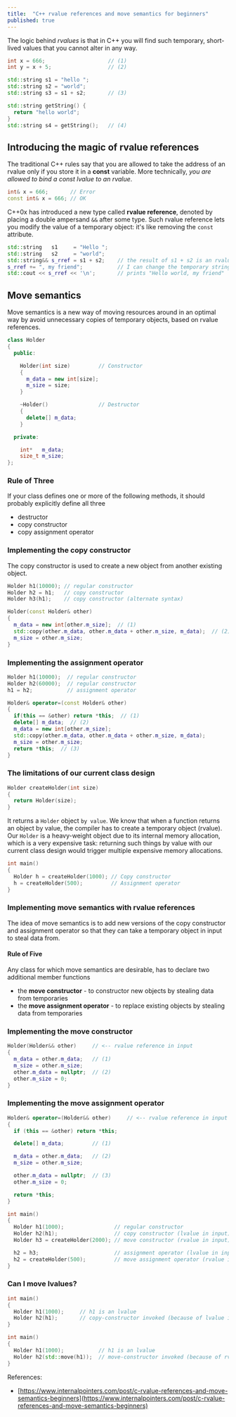 ```yaml
---
title:  "C++ rvalue references and move semantics for beginners"
published: true
---
```


The logic behind *rvalues* is that in C++ you will find such temporary, short-lived values
that you cannot alter in any way.

```cpp
int x = 666;                    // (1)
int y = x + 5;                  // (2)

std::string s1 = "hello ";
std::string s2 = "world";
std::string s3 = s1 + s2;       // (3)

std::string getString() {
  return "hello world";
}
std::string s4 = getString();   // (4)
```

## Introducing the magic of rvalue references

The traditional C++ rules say that you are allowed to take the address of an rvalue only
if you store it in a **const** variable. More technically, *you are allowed to bind a
const lvalue to an rvalue*.

```cpp
int& x = 666;       // Error
const int& x = 666; // OK
```

C++0x has introduced a new type called **rvalue reference**, denoted by placing a double
ampersand `&&` after some type. Such rvalue reference lets you modify the value of a
temporary object: it's like removing the `const` attribute.

```cpp
std::string   s1     = "Hello ";
std::string   s2     = "world";
std::string&& s_rref = s1 + s2;    // the result of s1 + s2 is an rvalue
s_rref += ", my friend";           // I can change the temporary string!
std::cout << s_rref << '\n';       // prints "Hello world, my friend"
```

## Move semantics

Move semantics is a new way of moving resources around in an optimal way by avoid
unnecessary copies of temporary objects, based on rvalue references.

```cpp
class Holder
{
  public:

    Holder(int size)         // Constructor
    {
      m_data = new int[size];
      m_size = size;
    }

    ~Holder()                // Destructor
    {
      delete[] m_data;
    }

  private:

    int*   m_data;
    size_t m_size;
};
```

### Rule of Three

If your class defines one or more of the following methods, it should probably explicitly
define all three

- destructor
- copy constructor
- copy assignment operator

### Implementing the copy constructor

The copy constructor is used to create a new object from another existing object.

```cpp
Holder h1(10000); // regular constructor
Holder h2 = h1;   // copy constructor
Holder h3(h1);    // copy constructor (alternate syntax)
```

```cpp
Holder(const Holder& other)
{
  m_data = new int[other.m_size];  // (1)
  std::copy(other.m_data, other.m_data + other.m_size, m_data);  // (2)
  m_size = other.m_size;
}
```

### Implementing the assignment operator

```cpp
Holder h1(10000);  // regular constructor
Holder h2(60000);  // regular constructor
h1 = h2;           // assignment operator
```

```cpp
Holder& operator=(const Holder& other) 
{
  if(this == &other) return *this;  // (1)
  delete[] m_data;  // (2)
  m_data = new int[other.m_size];
  std::copy(other.m_data, other.m_data + other.m_size, m_data);
  m_size = other.m_size;
  return *this;  // (3)
}
```

### The limitations of our current class design

```cpp
Holder createHolder(int size)
{
  return Holder(size);
}
```

It returns a `Holder` object `by value`. We know that when a function returns an object by
value, the compiler has to create a temporary object (rvalue). Our `Holder` is a
heavy-weight object due to its internal memory allocation, which is a very expensive task:
returning such things by value with our current class design would trigger multiple
expensive memory allocations.

```cpp
int main()
{
  Holder h = createHolder(1000); // Copy constructor
  h = createHolder(500);         // Assignment operator
}
```

### Implementing move semantics with rvalue references

The idea of move semantics is to add new versions of the copy constructor and assignment
operator so that they can take a temporary object in input to steal data from.

#### Rule of Five

Any class for which move semantics are desirable, has to declare two additional member
functions

- the **move constructor** - to constructor new objects by stealing data from temporaries
- the **move assignment operator** - to replace existing objects by stealing data from
  temporaries

### Implementing the move constructor

```cpp
Holder(Holder&& other)     // <-- rvalue reference in input
{
  m_data = other.m_data;   // (1)
  m_size = other.m_size;
  other.m_data = nullptr;  // (2)
  other.m_size = 0;
}
```

### Implementing the move assignment operator

```cpp
Holder& operator=(Holder&& other)     // <-- rvalue reference in input  
{  
  if (this == &other) return *this;

  delete[] m_data;         // (1)

  m_data = other.m_data;   // (2)
  m_size = other.m_size;

  other.m_data = nullptr;  // (3)
  other.m_size = 0;

  return *this;
}
```

```cpp
int main()
{
  Holder h1(1000);                // regular constructor
  Holder h2(h1);                  // copy constructor (lvalue in input)
  Holder h3 = createHolder(2000); // move constructor (rvalue in input) (1) 

  h2 = h3;                        // assignment operator (lvalue in input)
  h2 = createHolder(500);         // move assignment operator (rvalue in input)
}
```

### Can I move lvalues?

```cpp
int main()
{
  Holder h1(1000);     // h1 is an lvalue
  Holder h2(h1);       // copy-constructor invoked (because of lvalue in input)
}
```

```cpp
int main()
{
  Holder h1(1000);           // h1 is an lvalue
  Holder h2(std::move(h1));  // move-constructor invoked (because of rvalue in input)
}
```

References:

- [https://www.internalpointers.com/post/c-rvalue-references-and-move-semantics-beginners](https://www.internalpointers.com/post/c-rvalue-references-and-move-semantics-beginners)